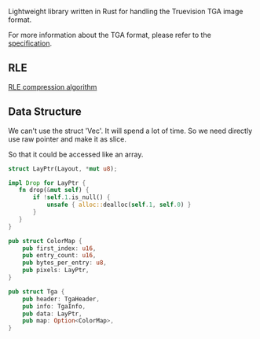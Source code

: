 Lightweight library written in Rust for handling the Truevision TGA image format.

For more information about the TGA format, please refer to the [specification](http://www.dca.fee.unicamp.br/~martino/disciplinas/ea978/tgaffs.pdf).

## RLE
[RLE compression algorithm](RLE.md)

## Data Structure
We can't use the struct 'Vec'. It will spend a lot of time. So we need directly use raw pointer and make it as slice.

So that it could be accessed like an array.


```rust
struct LayPtr(Layout, *mut u8);

impl Drop for LayPtr {
   fn drop(&mut self) {
       if !self.1.is_null() {
           unsafe { alloc::dealloc(self.1, self.0) }
       }
   } 
}

pub struct ColorMap {
    pub first_index: u16,
    pub entry_count: u16,
    pub bytes_per_entry: u8,
    pub pixels: LayPtr,
}

pub struct Tga {
    pub header: TgaHeader,
    pub info: TgaInfo,
    pub data: LayPtr,
    pub map: Option<ColorMap>,
}
```
